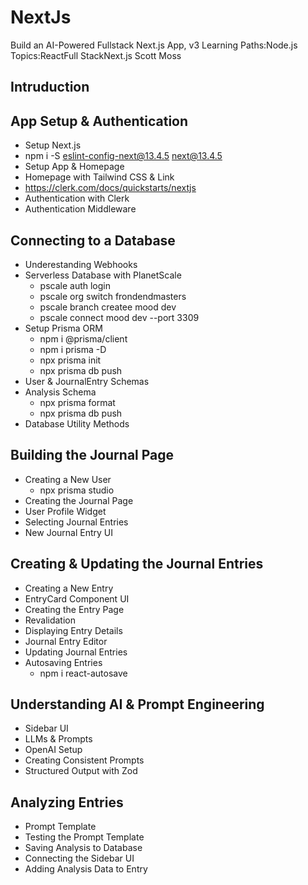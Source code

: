 # NextJs
Build an AI-Powered Fullstack Next.js App, v3
Learning Paths:Node.js Topics:ReactFull StackNext.js
Scott Moss
## Intruduction
## App Setup & Authentication
  - Setup Next.js
  - npm i -S eslint-config-next@13.4.5 next@13.4.5
  - Setup App & Homepage
  - Homepage with Tailwind CSS & Link
  - https://clerk.com/docs/quickstarts/nextjs
  - Authentication with Clerk
  - Authentication Middleware
## Connecting to a Database
  - Underestanding Webhooks
  - Serverless Database with PlanetScale
    - pscale auth login
    - pscale org switch frondendmasters
    - pscale branch createe mood dev
    - pscale connect mood dev --port 3309
  - Setup Prisma ORM
    - npm i @prisma/client
    - npm i prisma -D
    - npx prisma init
    - npx prisma db push
  - User & JournalEntry Schemas
  - Analysis Schema
    - npx prisma format
    - npx prisma db push
  - Database Utility Methods
## Building the Journal Page
  - Creating a New User
    - npx prisma studio
  - Creating the Journal Page
  - User Profile Widget
  - Selecting Journal Entries
  - New Journal Entry UI
## Creating & Updating the Journal Entries
  - Creating a New Entry
  - EntryCard Component UI
  - Creating the Entry Page
  - Revalidation
  - Displaying Entry Details
  - Journal Entry Editor
  - Updating Journal Entries
  - Autosaving Entries
    - npm i react-autosave
## Understanding AI & Prompt Engineering
  - Sidebar UI
  - LLMs & Prompts
  - OpenAI Setup
  - Creating Consistent Prompts
  - Structured Output with Zod
## Analyzing Entries
  - Prompt Template
  - Testing the Prompt Template
  - Saving Analysis to Database
  - Connecting the Sidebar UI
  - Adding Analysis Data to Entry